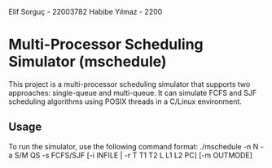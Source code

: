 Elif Sorguç - 22003782
Habibe Yılmaz - 2200

# Multi-Processor Scheduling Simulator (mschedule)

This project is a multi-processor scheduling simulator that supports two approaches: single-queue and multi-queue. It can simulate FCFS and SJF scheduling algorithms using POSIX threads in a C/Linux environment.

## Usage

To run the simulator, use the following command format:
./mschedule -n N -a S/M QS -s FCFS/SJF [-i INFILE | -r T T1 T2 L L1 L2 PC] [-m OUTMODE]
